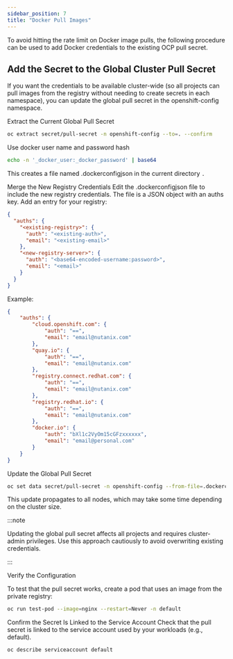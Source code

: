 ```yaml
---
sidebar_position: 7
title: "Docker Pull Images"
---
```


To avoid hitting the rate limit on Docker image pulls, the following procedure can be used to add Docker credentials to the existing OCP pull secret.


## Add the Secret to the Global Cluster Pull Secret

If you want the credentials to be available cluster-wide (so all projects can pull images from the registry without needing to create secrets in each namespace), you can update the global pull secret in the openshift-config namespace.

Extract the Current Global Pull Secret

```bash
oc extract secret/pull-secret -n openshift-config --to=. --confirm
```

Use docker user name and password hash

```bash
echo -n '_docker_user:_docker_password' | base64
```

This creates a file named .dockerconfigjson in the current directory ``.``

Merge the New Registry Credentials
Edit the .dockerconfigjson file to include the new registry credentials. The file is a JSON object with an auths key. Add an entry for your registry:

```json  {7,8,9}
{
  "auths": {
    "<existing-registry>": {
      "auth": "<existing-auth>",
      "email": "<existing-email>"
    },
    "<new-registry-server>": {
      "auth": "<base64-encoded-username:password>",
      "email": "<email>"
    }
  }
}
```

Example:

```json {19,20,21}
{
    "auths": {
        "cloud.openshift.com": {
            "auth": "==",
            "email": "email@nutanix.com"
        },
        "quay.io": {
            "auth": "==",
            "email": "email@nutanix.com"
        },
        "registry.connect.redhat.com": {
            "auth": "==",
            "email": "email@nutanix.com"
        },
        "registry.redhat.io": {
            "auth": "==",
            "email": "email@nutanix.com"
        },
        "docker.io": {
            "auth": "bXl1c2VyOm15cGFzxxxxxx",
            "email": "email@personal.com"
        }
    }
}
```

Update the Global Pull Secret

```bash
oc set data secret/pull-secret -n openshift-config --from-file=.dockerconfigjson=.dockerconfigjson
```

This update propagates to all nodes, which may take some time depending on the cluster size.

:::note

Updating the global pull secret affects all projects and requires cluster-admin privileges. Use this approach cautiously to avoid overwriting existing credentials.

:::

Verify the Configuration

To test that the pull secret works, create a pod that uses an image from the private registry:

```bash
oc run test-pod --image=nginx --restart=Never -n default
```


Confirm the Secret Is Linked to the Service Account
Check that the pull secret is linked to the service account used by your workloads (e.g., default).

```bash
oc describe serviceaccount default
```
